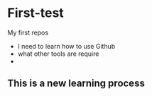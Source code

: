 # First-test
My first repos
* I need to learn how to use Github
* what other tools are require
* 

## This is a new learning process
